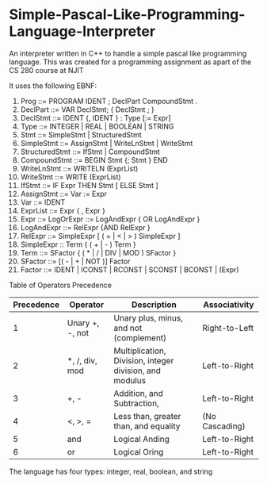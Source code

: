 # Simple-Pascal-Like-Programming-Language-Interpreter
An interpreter written in C++ to handle a simple pascal like programming language. This was created for a programming assignment as apart of the CS 280 course at NJIT

It uses the following EBNF:
1. Prog ::= PROGRAM IDENT ; DeclPart CompoundStmt .
2. DeclPart ::= VAR DeclStmt; { DeclStmt ; }
3. DeclStmt ::= IDENT {, IDENT } : Type [:= Expr]
4. Type ::= INTEGER | REAL | BOOLEAN | STRING
5. Stmt ::= SimpleStmt | StructuredStmt
6. SimpleStmt ::= AssignStmt | WriteLnStmt | WriteStmt
7. StructuredStmt ::= IfStmt | CompoundStmt
8. CompoundStmt ::= BEGIN Stmt {; Stmt } END
9. WriteLnStmt ::= WRITELN (ExprList)
10. WriteStmt ::= WRITE (ExprList)
11. IfStmt ::= IF Expr THEN Stmt [ ELSE Stmt ]
12. AssignStmt ::= Var := Expr
13. Var ::= IDENT
14. ExprList ::= Expr { , Expr }
15. Expr ::= LogOrExpr ::= LogAndExpr { OR LogAndExpr }
16. LogAndExpr ::= RelExpr {AND RelExpr }
17. RelExpr ::= SimpleExpr [ ( = | < | > ) SimpleExpr ]
18. SimpleExpr :: Term { ( + | - ) Term }
19. Term ::= SFactor { ( * | / | DIV | MOD ) SFactor }
20. SFactor ::= [( - | + | NOT )] Factor
21. Factor ::= IDENT | ICONST | RCONST | SCONST | BCONST | (Expr)

Table of Operators Precedence

| Precedence | Operator | Description | Associativity |
| ---- | ---- | ---- | ---- |
| 1 |  Unary +, -, not| Unary plus, minus, and not (complement) | Right-to-Left |
| 2 | *, /, div, mod | Multiplication, Division, integer division, and modulus | Left-to-Right |
| 3 | +, - | Addition, and Subtraction, | Left-to-Right |
| 4 | <, >, =  | Less than, greater than, and equality | (No Cascading) |
| 5 | and | Logical Anding | Left-to-Right |
| 6 | or | Logical Oring | Left-to-Right |

The language has four types: integer, real, boolean, and string
